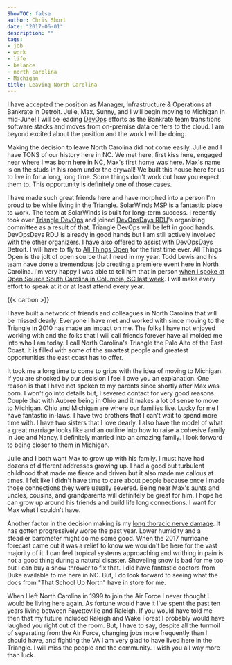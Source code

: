 ```yaml
---
ShowTOC: false
author: Chris Short
date: "2017-06-01"
description: ""
tags:
- job
- work
- life
- balance
- north carolina
- Michigan
title: Leaving North Carolina
---
```


I have accepted the position as Manager, Infrastructure & Operations at Bankrate in Detroit. Julie, Max, Sunny, and I will begin moving to Michigan in mid-June! I will be leading [DevOps](https://devopsish.com/) efforts as the Bankrate team transitions software stacks and moves from on-premise data centers to the cloud. I am beyond excited about the position and the work I will be doing.


Making the decision to leave North Carolina did not come easily. Julie and I have TONS of our history here in NC. We met here, first kiss here, engaged near where I was born here in NC, Max's first home was here. Max's name is on the studs in his room under the drywall! We built this house here for us to live in for a long, long time. Some things don't work out how you expect them to. This opportunity is definitely one of those cases.

I have made such great friends here and have morphed into a person I'm proud to be while living in the Triangle. SolarWinds MSP is a fantastic place to work. The team at SolarWinds is built for long-term success. I recently took over [Triangle DevOps](https://www.meetup.com/triangle-devops/) and joined [DevOpsDays RDU](https://www.devopsdays.org/events/2017-raleigh/contact/)'s organizing committee as a result of that. Triangle DevOps will be left in good hands. DevOpsDays RDU is already in good hands but I am still actively involved with the other organizers. I have also offered to assist with DevOpsDays Detroit. I will have to fly to [All Things Open](https://allthingsopen.org/) for the first time ever. All Things Open is the jolt of open source that I need in my year. Todd Lewis and his team have done a tremendous job creating a premiere event here in North Carolina. I'm very happy I was able to tell him that in person [when I spoke at Open Source South Carolina in Columbia, SC last week](/night-of-devops-open-source-sc/). I will make every effort to speak at it or at least attend every year.

{{< carbon >}}

I have built a network of friends and colleagues in North Carolina that will be missed dearly. Everyone I have met and worked with since moving to the Triangle in 2010 has made an impact on me. The folks I have not enjoyed working with and the folks that I will call friends forever have all molded me into who I am today. I call North Carolina's Triangle the Palo Alto of the East Coast. It is filled with some of the smartest people and greatest opportunities the east coast has to offer.

It took me a long time to come to grips with the idea of moving to Michigan. If you are shocked by our decision I feel I owe you an explanation. One reason is that I have not spoken to my parents since shortly after Max was born. I won't go into details but, I severed contact for very good reasons. Couple that with Aubree being in Ohio and it makes a lot of sense to move to Michigan. Ohio and Michigan are where our families live. Lucky for me I have fantastic in-laws. I have two brothers that I can't wait to spend more time with. I have two sisters that I love dearly. I also have the model of what a great marriage looks like and an outline into how to raise a cohesive family in Joe and Nancy. I definitely married into an amazing family. I look forward to being closer to them in Michigan.

Julie and I both want Max to grow up with his family. I must have had dozens of different addresses growing up. I had a good but turbulent childhood that made me fierce and driven but it also made me callous at times. I felt like I didn't have time to care about people because once I made those connections they were usually severed. Being near Max's aunts and uncles, cousins, and grandparents will definitely be great for him. I hope he can grow up around his friends and build life long connections. I want for Max what I couldn't have.

Another factor in the decision making is my [long thoracic nerve damage](/long-thoracic-nerve-palsy/). It has gotten progressively worse the past year. Lower humidity and a steadier barometer might do me some good. When the 2017 hurricane forecast came out it was a relief to know we wouldn't be here for the vast majority of it. I can feel tropical systems approaching and writhing in pain is not a good thing during a natural disaster. Shoveling snow is bad for me too but I can buy a snow thrower to fix that. I did have fantastic doctors from Duke available to me here in NC. But, I do look forward to seeing what the docs from "That School Up North" have in store for me.

When I left North Carolina in 1999 to join the Air Force I never thought I would be living here again. As fortune would have it I've spent the past ten years living between Fayetteville and Raleigh. If you would have told me then that my future included Raleigh and Wake Forest I probably would have laughed you right out of the room. But, I have to say, despite all the turmoil of separating from the Air Force, changing jobs more frequently than I should have, and fighting the VA I am very glad to have lived here in the Triangle. I will miss the people and the community. I wish you all way more than luck.
